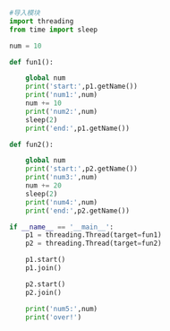 
<BlogInfo id="829" title="17.线程之间共享全局变量" author="白日梦想猿" pv=0 read_times=0 pre_cost_time=0分29秒 category="并发编程" tag_list="['并发编程']" create_time="2020.05.06 15:00:18" update_time="2020.05.06 15:16:14" />

```python
#导入模块
import threading
from time import sleep

num = 10

def fun1():

    global num
    print('start:',p1.getName())
    print('num1:',num)
    num += 10
    print('num2:',num)
    sleep(2)
    print('end:',p1.getName())

def fun2():

    global num
    print('start:',p2.getName())
    print('num3:',num)
    num += 20
    sleep(2)
    print('num4:',num)
    print('end:',p2.getName())

if __name__ == '__main__':
    p1 = threading.Thread(target=fun1)
    p2 = threading.Thread(target=fun2)

    p1.start()
    p1.join()

    p2.start()
    p2.join()

    print('num5:',num)
    print('over!')


```

